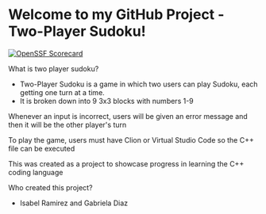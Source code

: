 # Welcome to my GitHub Project - Two-Player Sudoku!
[![OpenSSF Scorecard](https://api.scorecard.dev/projects/github.com/{isabelramirez10}/{Two-Player-Sudoku}/badge)](https://scorecard.dev/viewer/?uri=github.com/{owner}/{repo})

What is two player sudoku?
- Two-Player Sudoku is a game in which two users can play Sudoku, each getting one turn at a time.
- It is broken down into 9 3x3 blocks with numbers 1-9 

Whenever an input is incorrect, users will be given an error message and then it will be the other player's turn 

To play the game, users must have Clion or Virtual Studio Code so the C++ file can be executed

This was created as a project to showcase progress in learning the C++ coding language

 Who created this project?
 - Isabel Ramirez and Gabriela Diaz
